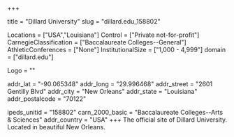 
+++

title = "Dillard University"
slug = "dillard.edu_158802"

Locations = ["USA","Louisiana"]
Control = ["Private not-for-profit"]
CarnegieClassification = ["Baccalaureate Colleges--General"]
AthleticConferences = ["None"]
InstitutionalSize = ["1,000 - 4,999"]
domain = ["dillard.edu"]

Logo = ""

addr_lat = "-90.065348"
addr_long = "29.996468"
addr_street = "2601 Gentilly Blvd"
addr_city = "New Orleans"
addr_state = "Louisiana"
addr_postalcode = "70122"

ipeds_unitid = "158802"
carn_2000_basic = "Baccalaureate Colleges--Arts & Sciences"
addr_country = "USA"
+++
    The official site of Dillard University. Located in beautiful New Orleans.
